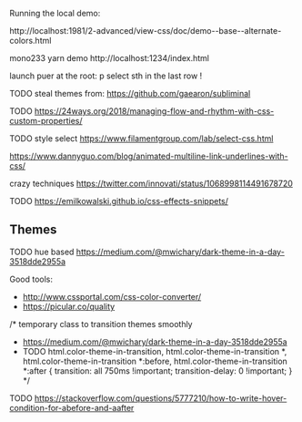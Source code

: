 Running the local demo:

http://localhost:1981/2-advanced/view-css/doc/demo--base--alternate-colors.html


mono233
yarn demo
http://localhost:1234/index.html

launch puer at the root: p
select sth in the last row !


TODO steal themes from: https://github.com/gaearon/subliminal

TODO https://24ways.org/2018/managing-flow-and-rhythm-with-css-custom-properties/

TODO style select https://www.filamentgroup.com/lab/select-css.html

https://www.dannyguo.com/blog/animated-multiline-link-underlines-with-css/

crazy techniques https://twitter.com/innovati/status/1068998114491678720

TODO https://emilkowalski.github.io/css-effects-snippets/


## Themes

TODO hue based https://medium.com/@mwichary/dark-theme-in-a-day-3518dde2955a

Good tools:
* http://www.cssportal.com/css-color-converter/
* https://picular.co/quality


/* temporary class to transition themes smoothly
 * https://medium.com/@mwichary/dark-theme-in-a-day-3518dde2955a
 * TODO
html.color-theme-in-transition,
html.color-theme-in-transition *,
html.color-theme-in-transition *:before,
html.color-theme-in-transition *:after {
	transition: all 750ms !important;
	transition-delay: 0 !important;
}
*/


TODO https://stackoverflow.com/questions/5777210/how-to-write-hover-condition-for-abefore-and-aafter

